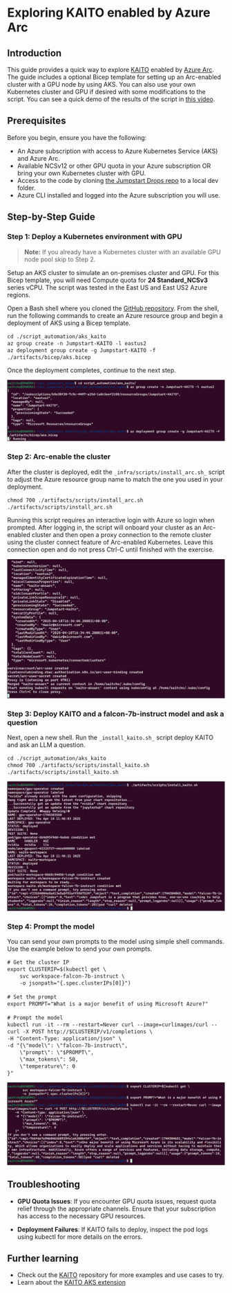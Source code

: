 # Exploring KAITO enabled by Azure Arc

## Introduction

This guide provides a quick way to explore [KAITO](https://github.com/kaito-project/kaito) enabled by [Azure Arc](https://learn.microsoft.com/azure/aks/aksarc/deploy-ai-model?tabs=portal). The guide includes a optional Bicep template for setting up an Arc-enabled cluster with a GPU node by using AKS. You can also use your own Kubernetes cluster and GPU if desired with some modifications to the script. You can see a quick demo of the results of the script in [this video](https://www.youtube.com/watch?v=Kef9WFyCeQA).

## Prerequisites

Before you begin, ensure you have the following:

* An Azure subscription with access to Azure Kubernetes Service (AKS) and Azure Arc.
* Available NCSv12 or other GPU quota in your Azure subscription OR bring your own Kubernetes cluster with GPU.
* Access to the code by cloning [the Jumpstart Drops repo](https://github.com/Azure/arc_jumpstart_drops) to a local dev folder.
* Azure CLI installed and logged into the Azure subscription you will use.

## Step-by-Step Guide

### Step 1: Deploy a Kubernetes environment with GPU

> **Note:** If you already have a Kubernetes cluster with an available GPU node pool skip to Step 2.

Setup an AKS cluster to simulate an on-premises cluster and GPU. For this Bicep template, you will need Compute quota for **24 Standard_NCSv3** series vCPU. The script was tested in the East US and East US2 Azure regions.

Open a Bash shell where you cloned the [GitHub repository](https://github.com/Azure/arc_jumpstart_drops). From the shell, run the following commands to create an Azure resource group and begin a deployment of AKS using a Bicep template.

```shell
cd ./script_automation/aks_kaito
az group create -n Jumpstart-KAITO -l eastus2
az deployment group create -g Jumpstart-KAITO -f ./artifacts/bicep/aks.bicep
```

Once the deployment completes, continue to the next step.

![Screenshot of a running deploy](./deploy.png)

### Step 2: Arc-enable the cluster

After the cluster is deployed, edit the `_infra/scripts/install_arc.sh_` script to adjust the Azure resource group name to match the one you used in your deployment.

```shell
chmod 700 ./artifacts/scripts/install_arc.sh
./artifacts/scripts/install_arc.sh
```
Running this script requires an interactive login with Azure so login when prompted. After logging in, the script will onboard your cluster as an Arc-enabled cluster and then open a proxy connection to the remote cluster using the cluster connect feature of Arc-enabled Kubernetes. Leave this connection open and do not press Ctrl-C until finished with the exercise.

![Screenshot of Azure Arc installed](./arc_installed.png)

### Step 3: Deploy KAITO and a falcon-7b-instruct model and ask a question

Next, open a new shell. Run the `_install_kaito.sh_` script deploy KAITO and ask an LLM a question.

```shell
cd ./script_automation/aks_kaito
chmod 700 ./artifacts/scripts/install_kaito.sh
./artifacts/scripts/install_kaito.sh
```
![Screenshot of KAITO installed](./kaito_installed.png)

### Step 4: Prompt the model

You can send your own prompts to the model using simple shell commands. Use the example below to send your own prompts.

```shell
# Get the cluster IP
export CLUSTERIP=$(kubectl get \
    svc workspace-falcon-7b-instruct \
    -o jsonpath="{.spec.clusterIPs[0]}")

# Set the prompt
export PROMPT="What is a major benefit of using Microsoft Azure?"

# Prompt the model
kubectl run -it --rm --restart=Never curl --image=curlimages/curl -- curl -X POST http://$CLUSTERIP/v1/completions \
-H "Content-Type: application/json" \
-d "{\"model\": \"falcon-7b-instruct\",
    \"prompt\": \"$PROMPT\",
    \"max_tokens\": 50,
    \"temperature\": 0
}"
```

![Screenshot of a custom prompt](./custom_prompt.png)

## Troubleshooting

* **GPU Quota Issues**: If you encounter GPU quota issues, request quota relief through the appropriate channels. Ensure that your subscription has access to the necessary GPU resources.

* **Deployment Failures**: If KAITO fails to deploy, inspect the pod logs using kubectl for more details on the errors.

## Further learning

* Check out the [KAITO](https://github.com/kaito-project/kaito) repository for more examples and use cases to try.
* Learn about the [KAITO AKS extension](https://learn.microsoft.com/azure/aks/aks-extension-kaito)
